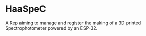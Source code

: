 # HaaSpeC
A Rep aiming to manage and register the making of a 3D printed Spectrophotometer powered by an ESP-32.
